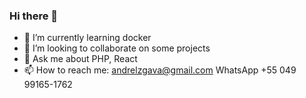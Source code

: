 ### Hi there 👋

- 🌱 I’m currently learning docker
- 👯 I’m looking to collaborate on some projects
- 💬 Ask me about PHP, React
- 📫 How to reach me: andrelzgava@gmail.com WhatsApp +55 049 99165-1762
